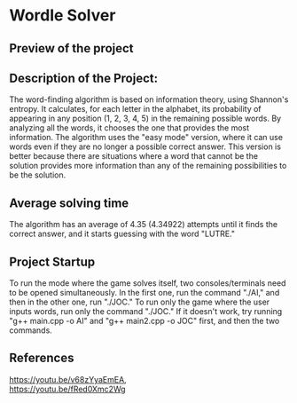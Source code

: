 # Wordle Solver

## Preview of the project


## Description of the Project:
The word-finding algorithm is based on information theory, using Shannon's entropy. It calculates, for each letter in the alphabet, its probability of appearing in any position (1, 2, 3, 4, 5) in the remaining possible words. By analyzing all the words, it chooses the one that provides the most information. The algorithm uses the "easy mode" version, where it can use words even if they are no longer a possible correct answer. This version is better because there are situations where a word that cannot be the solution provides more information than any of the remaining possibilities to be the solution.

## Average solving time
The algorithm has an average of 4.35 (4.34922) attempts until it finds the correct answer, and it starts guessing with the word "LUTRE."

## Project Startup
To run the mode where the game solves itself, two consoles/terminals need to be opened simultaneously. In the first one, run the command "./AI," and then in the other one, run "./JOC."
To run only the game where the user inputs words, run only the command "./JOC."
If it doesn't work, try running "g++ main.cpp -o AI" and "g++ main2.cpp -o JOC" first, and then the two commands.

## References
https://youtu.be/v68zYyaEmEA,  
https://youtu.be/fRed0Xmc2Wg
